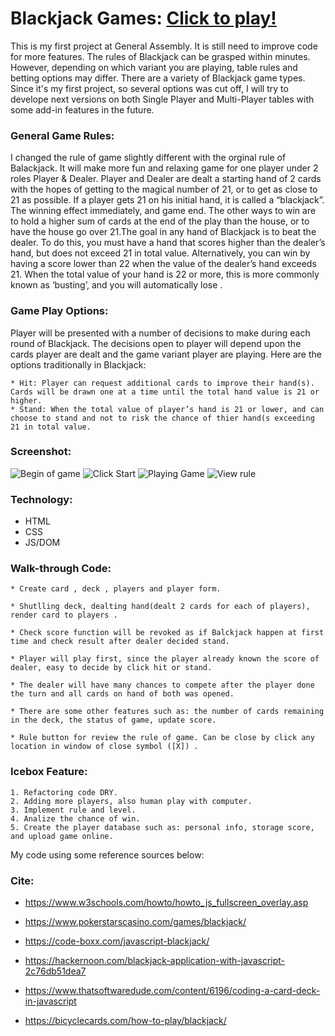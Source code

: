 # Blackjack Games: [Click to play!](https://nguyendm77.github.io/blackjack-game/)
  This is my first project at General Assembly. It is still need to improve code for more features. The rules of Blackjack can be grasped within minutes. However, depending on which variant you are playing, table rules and betting options may differ. There are a variety of Blackjack game types. Since it's my first project, so several options was cut off, I will try to develope next versions on both Single Player and Multi-Player tables with some add-in features in the future.

  ### General Game Rules: 
  I changed the rule of game slightly different with the orginal rule of Balackjack. It will make more fun and relaxing game for one player under 2 roles Player & Dealer. 
  Player and Dealer are dealt a starting hand of 2 cards with the hopes of getting to the magical number of 21, or to get as close to 21 as possible. If a player gets 21 on his initial hand, it is called a “blackjack”. The winning effect immediately, and game end. The other ways to win are to hold a higher sum of cards at the end of the play than the house, or to have the house go over 21.The goal in any hand of Blackjack is to beat the dealer. To do this, you must have a hand that scores higher than the dealer’s hand, but does not exceed 21 in total value. Alternatively, you can win by having a score lower than 22 when the value of the dealer’s hand exceeds 21. When the total value of your hand is 22 or more, this is more commonly known as ‘busting’, and you will automatically lose .

  ### Game Play Options:
  Player will be presented with a number of decisions to make during each round of Blackjack. The decisions open to player will depend upon the cards player are dealt and the game variant player are playing. Here are the options traditionally in Blackjack:

    * Hit: Player can request additional cards to improve their hand(s). Cards will be drawn one at a time until the total hand value is 21 or higher.
    * Stand: When the total value of player’s hand is 21 or lower, and can choose to stand and not to risk the chance of thier hand(s exceeding 21 in total value.
    
  ### Screenshot: 
   ![Begin of game](https://i.imgur.com/s6HHkkt.png)
   ![Click Start](https://i.imgur.com/qQF4JH1.png)
   ![Playing Game](https://i.imgur.com/I2FYcSK.png)
   ![View rule](https://i.imgur.com/bLOt9dh.png)
   
  ### Technology: 
  
   * HTML
   * CSS
   * JS/DOM 
   
  ### Walk-through Code: 
  
    * Create card , deck , players and player form. 
    
    * Shutlling deck, dealting hand(dealt 2 cards for each of players), render card to players . 
    
    * Check score function will be revoked as if Balckjack happen at first time and check result after dealer decided stand.
    
    * Player will play first, since the player already known the score of dealer, easy to decide by click hit or stand. 
    
    * The dealer will have many chances to compete after the player done the turn and all cards on hand of both was opened. 
    
    * There are some other features such as: the number of cards remaining in the deck, the status of game, update score.
    
    * Rule button for review the rule of game. Can be close by click any location in window of close symbol ([X]) .
    
  ### Icebox Feature: 
    1. Refactoring code DRY.
    2. Adding more players, also human play with computer. 
    3. Implement rule and level.
    4. Analize the chance of win.
    5. Create the player database such as: personal info, storage score, and upload game online. 
    
  My code using some reference sources below: 
  
 ### Cite:
 
  * https://www.w3schools.com/howto/howto_js_fullscreen_overlay.asp
  
  * https://www.pokerstarscasino.com/games/blackjack/
  
  * https://code-boxx.com/javascript-blackjack/
  
  * https://hackernoon.com/blackjack-application-with-javascript-2c76db51dea7
  
  * https://www.thatsoftwaredude.com/content/6196/coding-a-card-deck-in-javascript
  
  * https://bicyclecards.com/how-to-play/blackjack/
  
